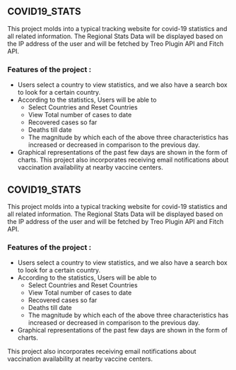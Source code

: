 ## COVID19_STATS

This project molds into a typical tracking website for covid-19 statistics and all related
information. The Regional Stats Data will be displayed based on the IP address of the
user and will be fetched by Treo Plugin API and Fitch API.

### Features of the project :
*  Users select a country to view statistics, and we also have a search box to look
for a certain country.
*  According to the statistics, Users will be able to 
    *  Select Countries and Reset Countries
    *  View Total number of cases to date
    *  Recovered cases so far
    *  Deaths till date
    *  The magnitude by which each of the above three characteristics has
increased or decreased in comparison to the previous day.
*  Graphical representations of the past few days are shown in the form of charts.
This project also incorporates receiving email notifications about vaccination availability at nearby vaccine centers.
## COVID19_STATS

This project molds into a typical tracking website for covid-19 statistics and all related
information. The Regional Stats Data will be displayed based on the IP address of the
user and will be fetched by Treo Plugin API and Fitch API.

### Features of the project :
*  Users select a country to view statistics, and we also have a search box to look
for a certain country.
*  According to the statistics, Users will be able to 
    *  Select Countries and Reset Countries
    *  View Total number of cases to date
    *  Recovered cases so far
    *  Deaths till date
    *  The magnitude by which each of the above three characteristics has
increased or decreased in comparison to the previous day.
*  Graphical representations of the past few days are shown in the form of charts.

This project also incorporates receiving email notifications about vaccination availability at nearby vaccine centers.
